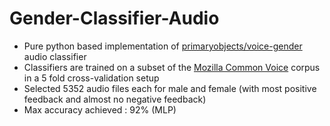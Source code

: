 # Gender-Classifier-Audio

- Pure python based implementation of [primaryobjects/voice-gender](https://github.com/primaryobjects/voice-gender)
audio classifier
- Classifiers are trained on a subset of the [Mozilla Common Voice](https://commonvoice.mozilla.org/en/datasets) corpus in a 5 fold cross-validation setup 
- Selected 5352 audio files each for male and female (with most positive feedback and almost no negative feedback) 
- Max accuracy achieved : 92% (MLP) 
